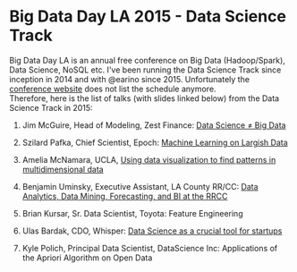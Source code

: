 
Big Data Day LA 2015 - Data Science Track
=========================================

Big Data Day LA is an annual free conference on Big Data (Hadoop/Spark), Data Science, NoSQL etc.
I've been running the Data Science Track since inception in 2014 and with @earino since 2015. 
Unfortunately the [conference website](http://bigdatadayla.org/) does not list the schedule anymore.  
Therefore, here is the list of talks (with slides linked below) from the Data Science Track in 2015:

1. Jim McGuire, Head of Modeling, Zest Finance: 
[Data Science ≠ Big Data](http://www.slideshare.net/sawjd/data-science-big-data-by-jim-mcguire-of-zestfinance)

2. Szilard Pafka, Chief Scientist, Epoch: 
[Machine Learning on Largish Data](http://www.slideshare.net/sawjd/machine-learning-on-largish-data-by-szilard-pafka-of-epoch)

3. Amelia McNamara, UCLA, 
[Using data visualization to find patterns in multidimensional data](http://www.slideshare.net/sawjd/using-data-visualization-to-find-patterns-in-multidimensional-data-by-amelia-mcnamara-of-ucla)

4. Benjamin Uminsky, Executive Assistant, LA County RR/CC: 
[Data Analytics, Data Mining, Forecasting, and BI at the RRCC](http://www.slideshare.net/sawjd/data-mining-forecasting-and-bi-at-the-rrcc-by-benjamin-uminsky-of-la-county-registrarrecordercounty-clerk)

5. Brian Kursar, Sr. Data Scientist, Toyota: 
Feature Engineering

6. Ulas Bardak, CDO, Whisper: 
[Data Science as a crucial tool for startups](http://www.slideshare.net/sawjd/data-science-at-whisper-from-content-quality-to-personalization-by-ulas-bardak-of-whisper)

7. Kyle Polich, Principal Data Scientist, DataScience Inc: 
Applications of the Apriori Algorithm on Open Data




